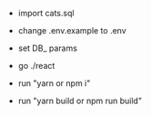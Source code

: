 - import cats.sql
- change .env.example to .env
- set DB_ params

- go ./react
- run "yarn or npm i"
- run "yarn build or npm run build"